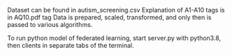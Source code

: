 Dataset can be found in autism_screening.csv
Explanation of A1-A10 tags is in AQ10.pdf tag
Data is prepared, scaled, transformed, and only then is passed to various algorithms.

To run python model of federated learning, start server.py with python3.8, then clients in separate tabs of the terminal.
